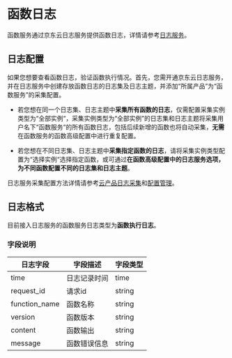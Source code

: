 
# 函数日志

函数服务通过京东云日志服务提供函数日志，详情请参考[日志服务](https://docs.jdcloud.com/cn/logservice/product-overview)。

## 日志配置

如果您想要查看函数日志，验证函数执行情况。首先，您需开通京东云日志服务，并在日志服务中创建存放函数日志的日志集及日志主题，并添加“所属产品”为“函数服务”的采集配置。

* 若您想在同一个日志集、日志主题中**采集所有函数的日志**，仅需配置采集实例类型为“全部实例“，采集实例类型为“全部实例”的日志集和日志主题将采集用户名下“函数服务“的所有函数日志，包括后续新增的函数也将自动采集，**无需**在函数服务的函数高级配置中进行重复配置。

* 若您想在不同日志集、日志主题中**采集指定函数的日志**，请将采集实例类型配置为“选择实例“选择指定函数，或可通过**在函数高级配置中的日志服务选项，为不同函数配置不同的日志集和日志主题**。

日志服务采集配置方法详情请参考[云产品日志采集](https://docs.jdcloud.com/cn/logservice/cloudresource)和[配置管理](https://docs.jdcloud.com/cn/logservice/collectionconfigmanagement)。

## 日志格式

目前接入日志服务的函数服务日志类型为**函数执行日志**。

### 字段说明
日志字段 | 字段描述 | 字段类型
-- | -- | --
time | 日志记录时间 | time
request_id | 请求id | string
function_name | 函数名称 | string
version | 函数版本 | string
content | 函数输出 | string
message | 函数错误信息 | string
